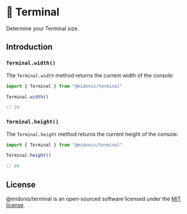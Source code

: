 # 👾 Terminal

Determine your Terminal size.

## Introduction

### `Terminal.width()`

The `Terminal.width` method returns the current width of the console:

```ts
import { Terminal } from "@midonis/terminal"

Terminal.width()

// 20
```

### `Terminal.height()`

The `Terminal.height` method returns the current height of the console:

```ts
import { Terminal } from "@midonis/terminal"

Terminal.height()

// 80
```

## License

@midonis/terminal is an open-sourced software licensed under the [MIT license](LICENSE.md).
